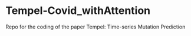 # Tempel-Covid_withAttention
Repo for the coding of the paper Tempel: Time-series Mutation Prediction 
